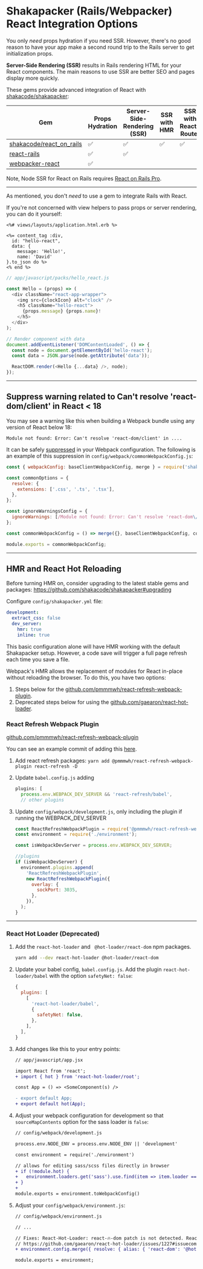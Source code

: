 # Shakapacker (Rails/Webpacker) React Integration Options

You only _need_ props hydration if you need SSR. However, there's no good reason to
have your app make a second round trip to the Rails server to get initialization props.

**Server-Side Rendering (SSR)** results in Rails rendering HTML for your React components. The main reasons to use SSR are better SEO and pages display more quickly.

These gems provide advanced integration of React with [shakacode/shakapacker](https://github.com/shakacode/shakapacker):

| Gem                                                                     | Props Hydration | Server-Side-Rendering (SSR) | SSR with HMR | SSR with React-Router | SSR with Code Splitting | Node SSR |
| ----------------------------------------------------------------------- | --------------- | --------------------------- | ------------ | --------------------- | ----------------------- | -------- |
| [shakacode/react_on_rails](https://github.com/shakacode/react_on_rails) | ✅              | ✅                          | ✅           | ✅                    | ✅                      | ✅       |
| [react-rails](https://github.com/reactjs/react-rails)                   | ✅              | ✅                          |              |                       |                         |          |
| [webpacker-react](https://github.com/renchap/webpacker-react)           | ✅              |                             |              |                       |                         |          |

Note, Node SSR for React on Rails requires [React on Rails Pro](https://www.shakacode.com/react-on-rails-pro/).

---

As mentioned, you don't _need_ to use a gem to integrate Rails with React.

If you're not concerned with view helpers to pass props or server rendering, you can do it yourself:

```erb
<%# views/layouts/application.html.erb %>

<%= content_tag :div,
  id: "hello-react",
  data: {
    message: 'Hello!',
    name: 'David'
}.to_json do %>
<% end %>
```

```js
// app/javascript/packs/hello_react.js

const Hello = (props) => (
  <div className="react-app-wrapper">
    <img src={clockIcon} alt="clock" />
    <h5 className="hello-react">
      {props.message} {props.name}!
    </h5>
  </div>
);

// Render component with data
document.addEventListener('DOMContentLoaded', () => {
  const node = document.getElementById('hello-react');
  const data = JSON.parse(node.getAttribute('data'));

  ReactDOM.render(<Hello {...data} />, node);
});
```

---

## Suppress warning related to Can't resolve 'react-dom/client' in React < 18

You may see a warning like this when building a Webpack bundle using any version of React below 18:

```
Module not found: Error: Can't resolve 'react-dom/client' in ....
```

It can be safely [suppressed](https://webpack.js.org/configuration/other-options/#ignorewarnings) in your Webpack configuration. The following is an example of this suppression in `config/webpack/commonWebpackConfig.js`:

```js
const { webpackConfig: baseClientWebpackConfig, merge } = require('shakapacker');

const commonOptions = {
  resolve: {
    extensions: ['.css', '.ts', '.tsx'],
  },
};

const ignoreWarningsConfig = {
  ignoreWarnings: [/Module not found: Error: Can't resolve 'react-dom\/client'/],
};

const commonWebpackConfig = () => merge({}, baseClientWebpackConfig, commonOptions, ignoreWarningsConfig);

module.exports = commonWebpackConfig;
```

---

## HMR and React Hot Reloading

Before turning HMR on, consider upgrading to the latest stable gems and packages:
https://github.com/shakacode/shakapacker#upgrading

Configure `config/shakapacker.yml` file:

```yaml
development:
  extract_css: false
  dev_server:
    hmr: true
    inline: true
```

This basic configuration alone will have HMR working with the default Shakapacker setup. However, a code save will trigger a full page refresh each time you save a file.

Webpack's HMR allows the replacement of modules for React in-place without reloading the browser. To do this, you have two options:

1. Steps below for the [github.com/pmmmwh/react-refresh-webpack-plugin](https://github.com/pmmmwh/react-refresh-webpack-plugin).
1. Deprecated steps below for using the [github.com/gaearon/react-hot-loader](https://github.com/gaearon/react-hot-loader).

### React Refresh Webpack Plugin

[github.com/pmmmwh/react-refresh-webpack-plugin](https://github.com/pmmmwh/react-refresh-webpack-plugin)

You can see an example commit of adding this [here](https://github.com/shakacode/react_on_rails_demo_ssr_hmr/commit/7e53803fce7034f5ecff335db1f400a5743a87e7).

1. Add react refresh packages:
   `yarn add @pmmmwh/react-refresh-webpack-plugin react-refresh -D`
2. Update `babel.config.js` adding
   ```js
   plugins: [
     process.env.WEBPACK_DEV_SERVER && 'react-refresh/babel',
     // other plugins
   ```
3. Update `config/webpack/development.js`, only including the plugin if running the WEBPACK_DEV_SERVER

   ```js
   const ReactRefreshWebpackPlugin = require('@pmmmwh/react-refresh-webpack-plugin');
   const environment = require('./environment');

   const isWebpackDevServer = process.env.WEBPACK_DEV_SERVER;

   //plugins
   if (isWebpackDevServer) {
     environment.plugins.append(
       'ReactRefreshWebpackPlugin',
       new ReactRefreshWebpackPlugin({
         overlay: {
           sockPort: 3035,
         },
       }),
     );
   }
   ```

---

### React Hot Loader (Deprecated)

1. Add the `react-hot-loader` and ` @hot-loader/react-dom` npm packages.

   ```sh
   yarn add --dev react-hot-loader @hot-loader/react-dom
   ```

2. Update your babel config, `babel.config.js`. Add the plugin `react-hot-loader/babel`
   with the option `safetyNet: false`:

   ```js
   {
     plugins: [
       [
         'react-hot-loader/babel',
         {
           safetyNet: false,
         },
       ],
     ],
   }
   ```

3. Add changes like this to your entry points:

   ```diff
   // app/javascript/app.jsx

   import React from 'react';
   + import { hot } from 'react-hot-loader/root';

   const App = () => <SomeComponent(s) />

   - export default App;
   + export default hot(App);
   ```

4. Adjust your webpack configuration for development so that `sourceMapContents` option for the sass loader is `false`:

   ```diff
   // config/webpack/development.js

   process.env.NODE_ENV = process.env.NODE_ENV || 'development'

   const environment = require('./environment')

   // allows for editing sass/scss files directly in browser
   + if (!module.hot) {
   +   environment.loaders.get('sass').use.find(item => item.loader === 'sass-loader').options.sourceMapContents = false
   + }
   +
   module.exports = environment.toWebpackConfig()
   ```

5. Adjust your `config/webpack/environment.js`:

   ```diff
   // config/webpack/environment.js

   // ...

   // Fixes: React-Hot-Loader: react-🔥-dom patch is not detected. React 16.6+ features may not work.
   // https://github.com/gaearon/react-hot-loader/issues/1227#issuecomment-482139583
   + environment.config.merge({ resolve: { alias: { 'react-dom': '@hot-loader/react-dom' } } });

   module.exports = environment;
   ```
